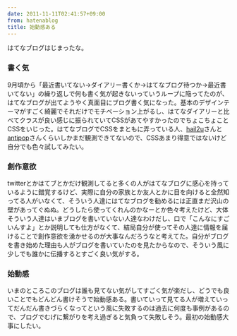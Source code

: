 ```yaml
---
date: 2011-11-11T02:41:57+09:00
from: hatenablog
title: 始動感ある
---
```

はてなブログはじまったな。

### 書く気

9月頃から「最近書いてない→ダイアリー書くか→はてなブログ待つか→最近書いてない」の繰り返しで何も書く気が起きないっていうループに陥ってたのが、はてなブログが出てようやく真面目にブログ書く気になった。基本のデザインテーマがすごく綺麗でそれだけでモチベーション上がるし、はてなダイアリーと比べてクラスが良い感じに振られていてCSSがあてやすかったのでちょこちょことCSSをいじった。はてなブログでCSSをまともに弄っている人、[hail2u](http://hail2u.hatenablog.com/)さんと[antipop](blog.hatena.ne.jp/antipop/)さんくらいしかまだ観測できてないので、CSSあまり得意ではないけど自分でも色々試してみたい。

### 創作意欲

twitterとかはてブとかだけ観測してると多くの人がはてなブログに感心を持っているように錯覚するけど、実際に自分の家族とか友人とかに目を向けると全然知ってる人がいなくて、そういう人達にはてなブログを勧めるには正直まだ沢山の壁があってぐぬぬ。どうしたら使ってくれんのかなーとか色々考えたけど、大体そういう人達はいまブログを書いていない人達なわけだし、口で「こんなにすごいんすよ」とか説明しても仕方がなくて、結局自分が使ってその人達に情報を届けることで創作意欲を湧かせるのが大事なんだろうなと考えてた。自分がブログを書き始めた理由も人がブログを書いていたのを見たからなので、そういう風に少しでも誰かに伝播するとすごく良い気がする。

### 始動感

いまのところこのブログは誰も見てない気がしてすごく気が楽だし、どうでも良いことでもどんどん書けそうで始動感ある。書いていって見てる人が増えていってだんだん書きづらくなってという風に失敗するのは過去に何度も事例があるので、ブログでむげに繋がりを考え過ぎると気負って失敗しそう。最初の始動感大事にしたい。

